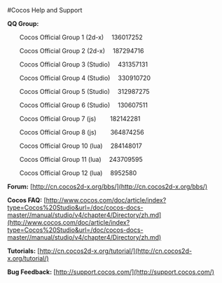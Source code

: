 #Cocos Help and Support

**QQ Group:**

   &emsp;&emsp;Cocos Official Group 1  (2d-x)	           &emsp;136017252

   &emsp;&emsp;Cocos Official Group 2  (2d-x)	           &emsp;187294716

   &emsp;&emsp;Cocos Official Group 3  (Studio)	           &emsp;431357131

   &emsp;&emsp;Cocos Official Group 4  (Studio)	           &emsp;330910720

   &emsp;&emsp;Cocos Official Group 5 (Studio)	           &emsp;312987275

   &emsp;&emsp;Cocos Official Group 6  (Studio)	           &emsp;130607511

   &emsp;&emsp;Cocos Official Group 7  (js)	               &emsp;&emsp;182142281

   &emsp;&emsp;Cocos Official Group 8  (js)	               &emsp;&emsp;364874256

   &emsp;&emsp;Cocos Official Group 10 (lua)	           &emsp;284148017

   &emsp;&emsp;Cocos Official Group 11 (lua)	           &emsp;243709595

   &emsp;&emsp;Cocos Official Group 12 (lua)	           &emsp;8952580

 **Forum:** [http://cn.cocos2d-x.org/bbs/](http://cn.cocos2d-x.org/bbs/)

**Cocos FAQ:** [http://www.cocos.com/doc/article/index?type=Cocos%20Studio&url=/doc/cocos-docs-master//manual/studio/v4/chapter4/Directory/zh.md](http://www.cocos.com/doc/article/index?type=Cocos%20Studio&url=/doc/cocos-docs-master//manual/studio/v4/chapter4/Directory/zh.md)

**Tutorials:** [http://cn.cocos2d-x.org/tutorial/](http://cn.cocos2d-x.org/tutorial/)

**Bug Feedback:** [http://support.cocos.com/](http://support.cocos.com/)


